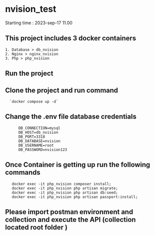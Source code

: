 # nvision_test
  Starting time : 2023-sep-17 11.00

## This project includes 3 docker containers 
    1. Database > db_nvision
    2. Nginx > nginx_nvision
    3. Php > php_nvision
## Run the project 

   ##  Clone the project and  run command 
      `docker compose up -d`
   ## Change the .env file database credentials 
          DB_CONNECTION=mysql
          DB_HOST=db_nvision
          DB_PORT=3318
          DB_DATABASE=nvision
          DB_USERNAME=root
          DB_PASSWORD=nvision123     
   
   ## Once Container is getting up run the following commands 
       docker exec -it php_nvision composer install;
       docker exec -it php_nvision php artisan migrate;
       docker exec -it php_nvision php artisan db:seed;
       docker exec -it php_nvision php artisan passport:install;

   ## Please import postman environment and collection and execute the API (collection located root folder )    
      
     
      
